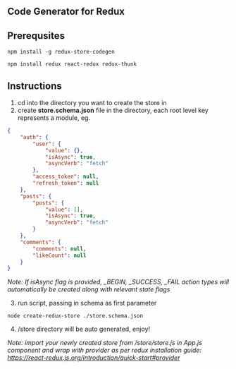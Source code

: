 ## Code Generator for Redux

## Prerequsites

```
npm install -g redux-store-codegen
```

```
npm install redux react-redux redux-thunk
```

## Instructions

1.  cd into the directory you want to create the store in
2.  create **store.schema.json** file in the directory, each root level key represents a module, eg.

```json
{
	"auth": {
		"user": {
			"value": {},
			"isAsync": true,
			"asyncVerb": "fetch"
		},
		"access_token": null,
		"refresh_token": null
	},
	"posts": {
		"posts": {
			"value": [],
			"isAsync": true,
			"asyncVerb": "fetch"
		}
	},
	"comments": {
		"comments": null,
		"likeCount": null
	}
}
```

_Note: If isAsync flag is provided, \_BEGIN, \_SUCCESS, \_FAIL action types will automatically be created along with relevant state flags_

3.  run script, passing in schema as first parameter

```
node create-redux-store ./store.schema.json
```

4.  /store directory will be auto generated, enjoy!

_Note: import your newly created store from /store/store.js in App.js component and wrap with provider as per redux installation guide: <https://react-redux.js.org/introduction/quick-start#provider>_
